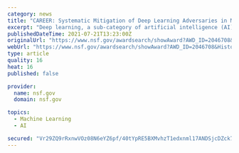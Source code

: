 ```yaml
---
category: news
title: "CAREER: Systematic Mitigation of Deep Learning Adversaries in Medical Imaging"
excerpt: "Deep learning, a sub-category of artificial intelligence (AI), has established itself as a paradigm-shifting technology for data analytics due to its powerful ability to extract high-level data representations. However, deep learning is known to be ..."
publishedDateTime: 2021-07-21T13:23:00Z
originalUrl: "https://www.nsf.gov/awardsearch/showAward?AWD_ID=2046708&HistoricalAwards=false"
webUrl: "https://www.nsf.gov/awardsearch/showAward?AWD_ID=2046708&HistoricalAwards=false"
type: article
quality: 16
heat: 16
published: false

provider:
  name: nsf.gov
  domain: nsf.gov

topics:
  - Machine Learning
  - AI

secured: "Vr29ZQ9rRxnwVOz08N6eYZ6pf/40tYpRE5BXMvhzT1edxnml17ANDSjcDZck7OKxP12pQbWqKGS4tQlezmXOBSucvOR7uc+lNpPR02jCi6dfa7NGoMbKiYLV1ejk2j1t/w8IPkpZJ1jzIsH0G5PjfApMpfvdX7kgmpCP0MjPyZ3zMo9UYecUHGpr3OQ1X58L0lrcPsFupn5WBIBw43QXuYh0D8PNm1dTC+YpJ5vlQ24faH96vahtF1IbTxc8EkYSyIJB6QoURGGZVMk3XNd/LrNgKjeWamOCO2dwKprVZnwqGXBA4WYcQu6L4vTuiYOSWhT9w2P2J/8JEPdDSHRwOTvdANMWn7S3nIA9bXzPLtw=;/LHx94wlPSJ+tXL0PNAitg=="
---
```


